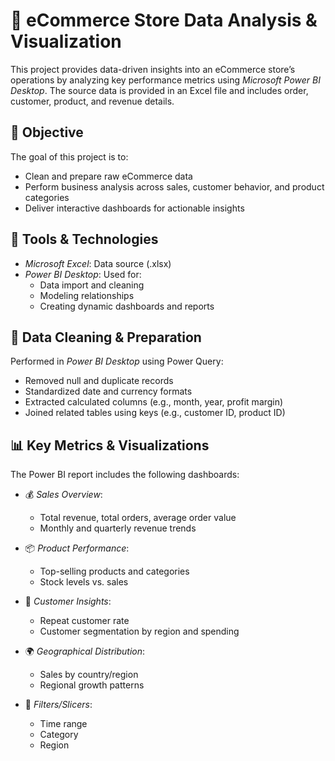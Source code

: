 # 🛒 eCommerce Store Data Analysis & Visualization
This project provides data-driven insights into an eCommerce store’s operations by analyzing key performance metrics using *Microsoft Power BI Desktop*. The source data is provided in an Excel file and includes order, customer, product, and revenue details.

## 🎯 Objective
The goal of this project is to:
- Clean and prepare raw eCommerce data
- Perform business analysis across sales, customer behavior, and product categories
- Deliver interactive dashboards for actionable insights

## 🧰 Tools & Technologies

- *Microsoft Excel*: Data source (.xlsx)
- *Power BI Desktop*: Used for:
  - Data import and cleaning
  - Modeling relationships
  - Creating dynamic dashboards and reports

## 🔧 Data Cleaning & Preparation

Performed in *Power BI Desktop* using Power Query:

- Removed null and duplicate records
- Standardized date and currency formats
- Extracted calculated columns (e.g., month, year, profit margin)
- Joined related tables using keys (e.g., customer ID, product ID)

## 📊 Key Metrics & Visualizations

The Power BI report includes the following dashboards:

- 💰 *Sales Overview*:
  - Total revenue, total orders, average order value
  - Monthly and quarterly revenue trends

- 📦 *Product Performance*:
  - Top-selling products and categories
  - Stock levels vs. sales

- 👥 *Customer Insights*:
  - Repeat customer rate
  - Customer segmentation by region and spending

- 🌍 *Geographical Distribution*:
  - Sales by country/region
  - Regional growth patterns

- 🧾 *Filters/Slicers*:
  - Time range
  - Category
  - Region


